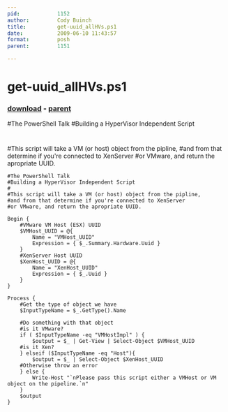 ```yaml
---
pid:            1152
author:         Cody Buinch
title:          get-uuid_allHVs.ps1
date:           2009-06-10 11:43:57
format:         posh
parent:         1151

---
```


# get-uuid_allHVs.ps1

### [download](Scripts\1152.ps1) - [parent](Scripts\1151.md)

#The PowerShell Talk
#Building a HyperVisor Independent Script
#
#This script will take a VM (or host) object from the pipline, 
#and from that determine if you're connected to XenServer 
#or VMware, and return the apropriate UUID.

```posh
#The PowerShell Talk
#Building a HyperVisor Independent Script
#
#This script will take a VM (or host) object from the pipline, 
#and from that determine if you're connected to XenServer 
#or VMware, and return the apropriate UUID.

Begin { 
	#VMware VM Host (ESX) UUID
	$VMHost_UUID = @{ 
        Name = "VMHost_UUID" 
        Expression = { $_.Summary.Hardware.Uuid } 
    }
	#XenServer Host UUID
	$XenHost_UUID = @{
		Name = "XenHost_UUID"
		Expression = { $_.Uuid }
	} 
}

Process { 
    #Get the type of object we have
	$InputTypeName = $_.GetType().Name 
    
	#Do something with that object
	#is it VMware?
	if ( $InputTypeName -eq "VMHostImpl" ) { 
        $output = $_ | Get-View | Select-Object $VMHost_UUID 
    #is it Xen?
	} elseif ($InputTypeName -eq "Host"){
		$output = $_ | Select-Object $XenHost_UUID 
	#Otherwise throw an error
	} else { 
        Write-Host "`nPlease pass this script either a VMHost or VM object on the pipeline.`n" 
    }
	$output
}
```
